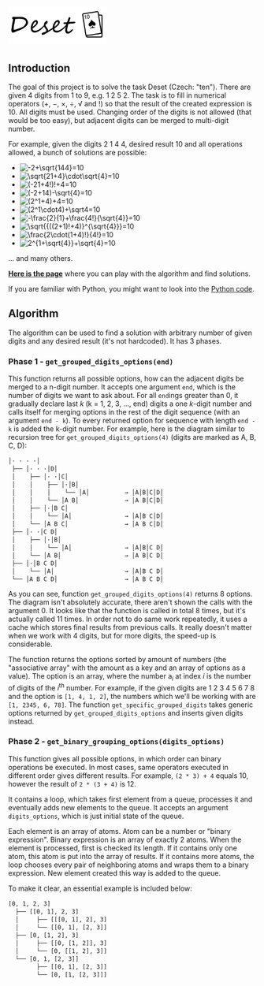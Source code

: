 # <img src="deset-logo.png" alt="Deset" width="200">
## Introduction
The goal of this project is to solve the task Deset (Czech: "ten"). There are given 4 digits from 1 to 9, e.g. 1 2 5 2. The task is to fill in numerical operators (+, −, ×, ÷, √ and !) so that the result of the created expression is 10. All digits must be used. Changing order of the digits is not allowed (that would be too easy), but adjacent digits can be merged to multi-digit number.

For example, given the digits 2 1 4 4, desired result 10 and all operations allowed, a bunch of solutions are possible:
* <img src="https://latex.codecogs.com/gif.latex?-2&plus;\sqrt{144}=10" alt="-2+\sqrt{144}=10" />
* <img src="https://latex.codecogs.com/gif.latex?\sqrt{21&plus;4}\cdot\sqrt{4}=10" alt="\sqrt{21+4}\cdot\sqrt{4}=10" />
* <img src="https://latex.codecogs.com/gif.latex?(-21&plus;4!)!&plus;4=10" alt="(-21+4!)!+4=10" />
* <img src="https://latex.codecogs.com/gif.latex?(-2&plus;14)-\sqrt{4}=10" alt="(-2+14)-\sqrt{4}=10" />
* <img src="https://latex.codecogs.com/gif.latex?(2^1&plus;4)&plus;4=10" alt="(2^1+4)+4=10" />
* <img src="https://latex.codecogs.com/gif.latex?(2^1\cdot4)&plus;\sqrt4=10" alt="(2^1\cdot4)+\sqrt4=10" />
* <img src="https://latex.codecogs.com/gif.latex?-\frac{2}{1}&plus;\frac{4!}{\sqrt{4}}=10" alt="-\frac{2}{1}+\frac{4!}{\sqrt{4}}=10" />
* <img src="https://latex.codecogs.com/gif.latex?\sqrt{{((2&plus;1)!&plus;4)}^{\sqrt{4}}}=10" alt="\sqrt{{((2+1)!+4)}^{\sqrt{4}}}=10">
* <img src="https://latex.codecogs.com/gif.latex?\frac{2\cdot(1&plus;4)!}{4!}=10" alt="\frac{2\cdot(1+4)!}{4!}=10" />
* <img src="https://latex.codecogs.com/gif.latex?2^{1&plus;\sqrt{4}}&plus;\sqrt{4}=10" alt="2^{1+\sqrt{4}}+\sqrt{4}=10" />
... and many others.

[**Here is the page**](https://generalmimon.github.io/deset/index.html) where you can play with the algorithm and find solutions.

If you are familiar with Python, you might want to look into the [Python code](deset.py).

## Algorithm
The algorithm can be used to find a solution with arbitrary number of given digits and any desired result (it's not hardcoded). It has 3 phases.
### Phase 1 - ``` get_grouped_digits_options(end) ```
This function returns all possible options, how can the adjacent digits be merged to a n-digit number. It accepts one argument ```end```, which is the number of digits we want to ask about. For all ```end```ings greater than 0, it gradually declare last _k_ (k = 1, 2, 3, ..., end) digits a one _k_-digit number and calls itself for merging options in the rest of the digit sequence (with an argument ```end - k```). To every returned option for sequence with length ```end - k``` is added the k-digit number.
For example, here is the diagram similar to recursion tree for ```get_grouped_digits_options(4)``` (digits are marked as A, B, C, D):
```
│· · · ·│
 ├── │· · ·│D│
 │    ├── │· ·│C│
 │    │    ├── │·│B│
 │    │    │    └── │A│          → │A│B│C│D│
 │    │    └── │A B│             → │A B│C│D│
 │    ├── │·│B C│
 │    │    └── │A│               → │A│B C│D│
 │    └── │A B C│                → │A B C│D│
 ├── │· ·│C D│
 │    ├── │·│B│
 │    │    └── │A│               → │A│B│C D│
 │    └── │A B│                  → │A B│C D│
 ├── │·│B C D│
 │    └── │A│                    → │A│B C D│
 └── │A B C D│                   → │A B C D│
```
As you can see, function ```get_grouped_digits_options(4)``` returns 8 options. The diagram isn't absolutely accurate, there aren't shown the calls with the argument 0. It looks like that the function is called in total 8 times, but it's actually called 11 times. In order not to do same work repeatedly, it uses a cache which stores final results from previous calls. It really doesn't matter when we work with 4 digits, but for more digits, the speed-up is considerable.

The function returns the options sorted by amount of numbers (the "associative array" with the amount as a key and an array of options as a value). The option is an array, where the number a<sub>_i_</sub> at index _i_ is the number of digits of the _i_<sup>th</sup> number. For example, if the given digits are 1 2 3 4 5 6 7 8 and the option is ```[1, 4, 1, 2]```, the numbers which we'll be working with are ```[1, 2345, 6, 78]```. The function ```get_specific_grouped_digits``` takes generic options returned by ```get_grouped_digits_options``` and inserts given digits instead.
### Phase 2 - ``` get_binary_grouping_options(digits_options) ```
This function gives all possible options, in which order can binary operations be executed. In most cases, same operators executed in different order gives different results. For example, ```(2 * 3) + 4``` equals 10, however the result of ```2 * (3 + 4)``` is 12.

It contains a loop, which takes first element from a queue, processes it and eventually adds new elements to the queue. It accepts an argument ```digits_options```, which is just initial state of the queue.

Each element is an array of atoms. Atom can be a number or "binary expression". Binary expression is an array of exactly 2 atoms. When the element is processed, first is checked its length. If it contains only one atom, this atom is put into the array of results. If it contains more atoms, the loop chooses every pair of neighboring atoms and wraps them to a binary expression. New element created this way is added to the queue.

To make it clear, an essential example is included below:
```
[0, 1, 2, 3]
  ├── [[0, 1], 2, 3]
  │     ├── [[[0, 1], 2], 3]
  │     └── [[0, 1], [2, 3]]
  ├── [0, [1, 2], 3]
  │     ├── [[0, [1, 2]], 3]
  │     └── [0, [[1, 2], 3]]
  └── [0, 1, [2, 3]]
        ├── [[0, 1], [2, 3]]
        └── [0, [1, [2, 3]]]
```
